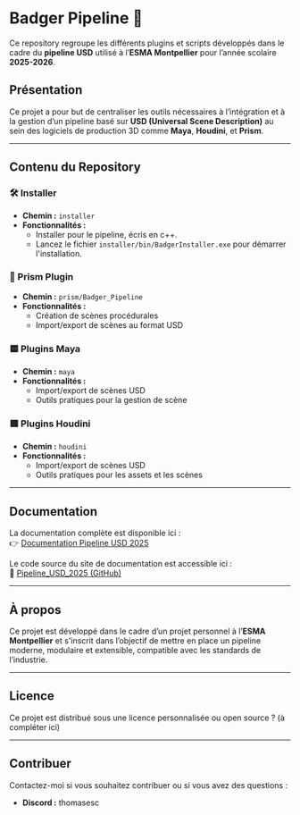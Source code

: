 # Badger Pipeline 🦡

Ce repository regroupe les différents plugins et scripts développés dans le cadre du **pipeline USD** utilisé à l’**ESMA Montpellier** pour l’année scolaire **2025-2026**.

## Présentation

Ce projet a pour but de centraliser les outils nécessaires à l’intégration et à la gestion d’un pipeline basé sur **USD (Universal Scene Description)** au sein des logiciels de production 3D comme **Maya**, **Houdini**, et **Prism**.

---

## Contenu du Repository

### 🛠️ Installer
- **Chemin :** `installer`
- **Fonctionnalités :**
  - Installer pour le pipeline, écris en c++.
  - Lancez le fichier `installer/bin/BadgerInstaller.exe` pour démarrer l'installation.

### 🔷 Prism Plugin
- **Chemin :** `prism/Badger_Pipeline`
- **Fonctionnalités :**
  - Création de scènes procédurales
  - Import/export de scènes au format USD

### 🟨 Plugins Maya
- **Chemin :** `maya`
- **Fonctionnalités :**
  - Import/export de scènes USD
  - Outils pratiques pour la gestion de scène

### 🟥 Plugins Houdini
- **Chemin :** `houdini`
- **Fonctionnalités :**
  - Import/export de scènes USD
  - Outils pratiques pour les assets et les scènes

---

## Documentation

La documentation complète est disponible ici :  
👉 [Documentation Pipeline USD 2025](https://thomasescalle.github.io/Pipeline_USD_2025/)

Le code source du site de documentation est accessible ici :  
🔗 [Pipeline_USD_2025 (GitHub)](https://github.com/thomasescalle/Pipeline_USD_2025)

---

## À propos

Ce projet est développé dans le cadre d’un projet personnel à l’**ESMA Montpellier** et s'inscrit dans l’objectif de mettre en place un pipeline moderne, modulaire et extensible, compatible avec les standards de l’industrie.

---

## Licence

Ce projet est distribué sous une licence personnalisée ou open source ? (à compléter ici)

---

## Contribuer

Contactez-moi si vous souhaitez contribuer ou si vous avez des questions :
- **Discord :** thomasesc